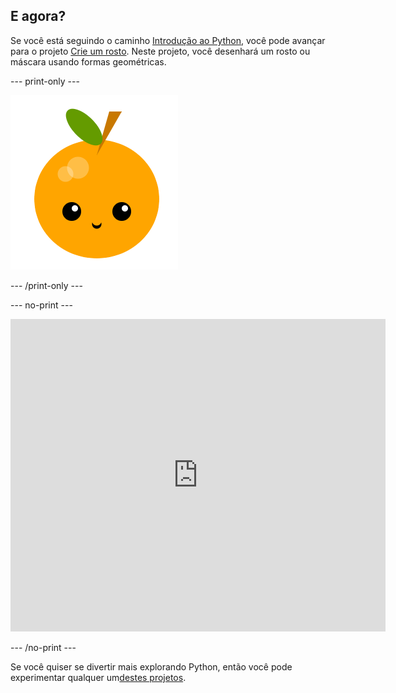 ## E agora?

Se você está seguindo o caminho [Introdução ao Python](https://projects.raspberrypi.org/en/raspberrypi/python-intro), você pode avançar para o projeto [Crie um rosto](https://projects.raspberrypi.org/en/projects/make-a-face). Neste projeto, você desenhará um rosto ou máscara usando formas geométricas.

--- print-only ---

![Faça um projeto de rosto](images/make-a-face-project.png)

--- /print-only ---

--- no-print ---

<iframe src="https://trinket.io/embed/python/6bad88800b?outputOnly=true&start=result" width="600" height="500" frameborder="0" marginwidth="0" marginheight="0" allowfullscreen>
</iframe>

--- /no-print ---

Se você quiser se divertir mais explorando Python, então você pode experimentar qualquer um[destes projetos](https://projects.raspberrypi.org/en/projects?software%5B%5D=python).
